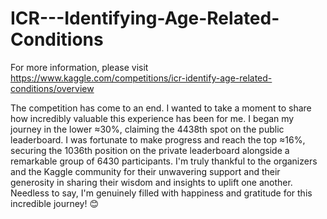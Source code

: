 # ICR---Identifying-Age-Related-Conditions

For more information, please visit https://www.kaggle.com/competitions/icr-identify-age-related-conditions/overview

The competition has come to an end. I wanted to take a moment to share how incredibly valuable this experience has been for me. I began my journey in the lower ≈30%, claiming the 4438th spot on the public leaderboard. I was fortunate to make 
progress and reach the top ≈16%, securing the 1036th position on the private leaderboard alongside a remarkable group of 6430
participants. I'm truly thankful to the organizers and the Kaggle community for their unwavering support and their generosity in 
sharing their wisdom and insights to uplift one another. Needless to say, I'm genuinely filled with happiness and gratitude for this incredible journey! 😊

